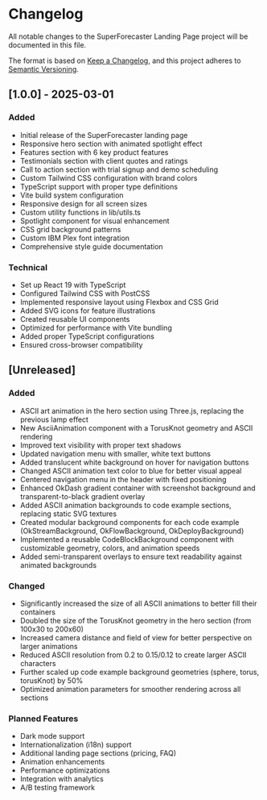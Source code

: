 # Changelog

All notable changes to the SuperForecaster Landing Page project will be documented in this file.

The format is based on [Keep a Changelog](https://keepachangelog.com/en/1.0.0/),
and this project adheres to [Semantic Versioning](https://semver.org/spec/v2.0.0.html).

## [1.0.0] - 2025-03-01

### Added

- Initial release of the SuperForecaster landing page
- Responsive hero section with animated spotlight effect
- Features section with 6 key product features
- Testimonials section with client quotes and ratings
- Call to action section with trial signup and demo scheduling
- Custom Tailwind CSS configuration with brand colors
- TypeScript support with proper type definitions
- Vite build system configuration
- Responsive design for all screen sizes
- Custom utility functions in lib/utils.ts
- Spotlight component for visual enhancement
- CSS grid background patterns
- Custom IBM Plex font integration
- Comprehensive style guide documentation

### Technical

- Set up React 19 with TypeScript
- Configured Tailwind CSS with PostCSS
- Implemented responsive layout using Flexbox and CSS Grid
- Added SVG icons for feature illustrations
- Created reusable UI components
- Optimized for performance with Vite bundling
- Added proper TypeScript configurations
- Ensured cross-browser compatibility

## [Unreleased]

### Added
- ASCII art animation in the hero section using Three.js, replacing the previous lamp effect
- New AsciiAnimation component with a TorusKnot geometry and ASCII rendering
- Improved text visibility with proper text shadows
- Updated navigation menu with smaller, white text buttons
- Added translucent white background on hover for navigation buttons
- Changed ASCII animation text color to blue for better visual appeal
- Centered navigation menu in the header with fixed positioning
- Enhanced OkDash gradient container with screenshot background and transparent-to-black gradient overlay
- Added ASCII animation backgrounds to code example sections, replacing static SVG textures
- Created modular background components for each code example (OkStreamBackground, OkFlowBackground, OkDeployBackground)
- Implemented a reusable CodeBlockBackground component with customizable geometry, colors, and animation speeds
- Added semi-transparent overlays to ensure text readability against animated backgrounds

### Changed
- Significantly increased the size of all ASCII animations to better fill their containers
- Doubled the size of the TorusKnot geometry in the hero section (from 100x30 to 200x60)
- Increased camera distance and field of view for better perspective on larger animations
- Reduced ASCII resolution from 0.2 to 0.15/0.12 to create larger ASCII characters
- Further scaled up code example background geometries (sphere, torus, torusKnot) by 50%
- Optimized animation parameters for smoother rendering across all sections

### Planned Features

- Dark mode support
- Internationalization (i18n) support
- Additional landing page sections (pricing, FAQ)
- Animation enhancements
- Performance optimizations
- Integration with analytics
- A/B testing framework
